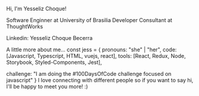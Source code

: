 Hi, I'm Yesseliz Choque! 


Software Enginner at University of Brasilia
Developer Consultant at ThoughtWorks

Linkedin: Yesseliz Choque Becerra

 A little more about me...
const jess = {
  pronouns: "she" | "her",
  code: [Javascript, Typescript, HTML, vuejs, react],
  tools: [React, Redux, Node, Storybook, Styled-Components, Jest],

 challenge: "I am doing the #100DaysOfCode challenge focused on javascript"
}
 I love connecting with different people so if you want to say hi, I'll be happy to meet you more! :)
